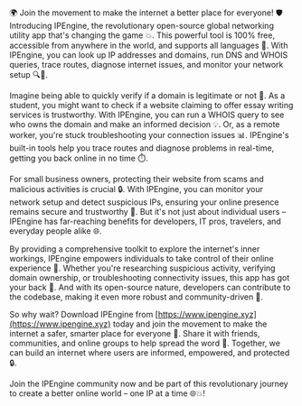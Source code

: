 🌍 Join the movement to make the internet a better place for everyone! 🛡️ Introducing IPEngine, the revolutionary open-source global networking utility app that's changing the game 💥. This powerful tool is 100% free, accessible from anywhere in the world, and supports all languages 🤝. With IPEngine, you can look up IP addresses and domains, run DNS and WHOIS queries, trace routes, diagnose internet issues, and monitor your network setup 🔍📡.

Imagine being able to quickly verify if a domain is legitimate or not 🚀. As a student, you might want to check if a website claiming to offer essay writing services is trustworthy. With IPEngine, you can run a WHOIS query to see who owns the domain and make an informed decision 💡. Or, as a remote worker, you're stuck troubleshooting your connection issues 📊. IPEngine's built-in tools help you trace routes and diagnose problems in real-time, getting you back online in no time ⏱️.

For small business owners, protecting their website from scams and malicious activities is crucial 🔒. With IPEngine, you can monitor your network setup and detect suspicious IPs, ensuring your online presence remains secure and trustworthy 🚫. But it's not just about individual users – IPEngine has far-reaching benefits for developers, IT pros, travelers, and everyday people alike 🌐.

By providing a comprehensive toolkit to explore the internet's inner workings, IPEngine empowers individuals to take control of their online experience 💪. Whether you're researching suspicious activity, verifying domain ownership, or troubleshooting connectivity issues, this app has got your back 👊. And with its open-source nature, developers can contribute to the codebase, making it even more robust and community-driven 🤝.

So why wait? Download IPEngine from [https://www.ipengine.xyz](https://www.ipengine.xyz) today and join the movement to make the internet a safer, smarter place for everyone 🌈. Share it with friends, communities, and online groups to help spread the word 💬. Together, we can build an internet where users are informed, empowered, and protected 🔒.

Join the IPEngine community now and be part of this revolutionary journey to create a better online world – one IP at a time 🌐💥!